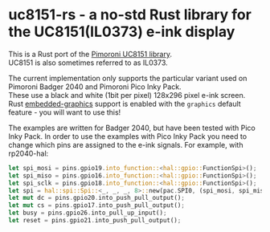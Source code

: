 # uc8151-rs - a no-std Rust library for the UC8151(IL0373) e-ink display
This is a Rust port of the [Pimoroni UC8151 library](https://github.com/pimoroni/pimoroni-pico/tree/main/drivers/uc8151).  
UC8151 is also sometimes referred to as  IL0373.

The current implementation only supports the particular variant used on Pimoroni Badger 2040 and Pimoroni Pico Inky Pack.  
These use a black and white (1bit per pixel) 128x296 pixel e-ink screen.
Rust [embedded-graphics](https://github.com/embedded-graphics/embedded-graphics) support is enabled with the `graphics` default feature - you will want to use this!

The examples are written for Badger 2040, but have been tested with Pico Inky Pack.
In order to use the examples with Pico Inky Pack you need to change which pins are assigned to the e-ink signals.
For example, with rp2040-hal:

```rust
let spi_mosi = pins.gpio19.into_function::<hal::gpio::FunctionSpi>();
let spi_miso = pins.gpio16.into_function::<hal::gpio::FunctionSpi>();
let spi_sclk = pins.gpio18.into_function::<hal::gpio::FunctionSpi>();
let spi = hal::spi::Spi::<_, _, _, 8>::new(pac.SPI0, (spi_mosi, spi_miso, spi_sclk));
let mut dc = pins.gpio20.into_push_pull_output();
let mut cs = pins.gpio17.into_push_pull_output();
let busy = pins.gpio26.into_pull_up_input(); 
let reset = pins.gpio21.into_push_pull_output(); 
```
